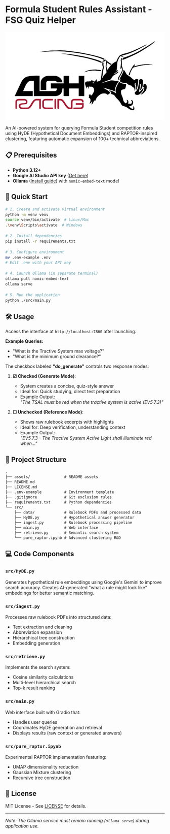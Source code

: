 
# Formula Student Rules Assistant - FSG Quiz Helper

![AGH Racing FSG Team](assets/logo.jpg)

An AI-powered system for querying Formula Student competition rules using HyDE (Hypothetical Document Embeddings) and RAPTOR-inspired clustering, featuring automatic expansion of 100+ technical abbreviations.

## 📋 Prerequisites
- **Python 3.12+**
- **Google AI Studio API key** ([Get here](https://aistudio.google.com/apikey))
- **Ollama** ([Install guide](https://ollama.ai/)) with `nomic-embed-text` model

## 🚀 Quick Start
```bash
# 1. Create and activate virtual environment
python -m venv venv
source venv/bin/activate  # Linux/Mac
.\venv\Scripts\activate  # Windows

# 2. Install dependencies
pip install -r requirements.txt

# 3. Configure environment
mv .env-example .env
# Edit .env with your API key

# 4. Launch Ollama (in separate terminal)
ollama pull nomic-embed-text
ollama serve

# 5. Run the application
python ./src/main.py
```

## 🛠️ Usage
Access the interface at `http://localhost:7860` after launching.

**Example Queries:**
- "What is the Tractive System max voltage?"
- "What is the minimum ground clearance?"

The checkbox labeled **"do_generate"** controls two response modes:

1. **☑ Checked (Generate Mode)**:  
   - System creates a concise, quiz-style answer  
   - Ideal for: Quick studying, direct test preparation  
   - Example Output:  
     *"The TSAL must be red when the tractive system is active (EV5.7.3)"*

2. **☐ Unchecked (Reference Mode)**:  
   - Shows raw rulebook excerpts with highlights  
   - Ideal for: Deep verification, understanding context  
   - Example Output:  
     *"EV5.7.3 - The Tractive System Active Light shall illuminate red when..."*

## 📁 Project Structure
```
.
├── assets/               # README assets
├── README.md           
├── LICENSE.md
├── .env-example          # Environment template
├── .gitignore            # Git exclusion rules
├── requirements.txt      # Python dependencies
└── src/
    ├── data/             # Rulebook PDFs and processed data
    ├── HyDE.py           # Hypothetical answer generator
    ├── ingest.py         # Rulebook processing pipeline
    ├── main.py           # Web interface
    ├── retrieve.py       # Semantic search system
    └── pure_raptor.ipynb # Advanced clustering R&D
```

## 💻 Code Components

### `src/HyDE.py`
Generates hypothetical rule embeddings using Google's Gemini to improve search accuracy. Creates AI-generated "what a rule might look like" embeddings for better semantic matching.

### `src/ingest.py`
Processes raw rulebook PDFs into structured data:
- Text extraction and cleaning
- Abbreviation expansion
- Hierarchical tree construction
- Embedding generation

### `src/retrieve.py`
Implements the search system:
- Cosine similarity calculations
- Multi-level hierarchical search
- Top-k result ranking

### `src/main.py`
Web interface built with Gradio that:
- Handles user queries
- Coordinates HyDE generation and retrieval
- Displays results (raw context or generated answers)

### `src/pure_raptor.ipynb`
Experimental RAPTOR implementation featuring:
- UMAP dimensionality reduction
- Gaussian Mixture clustering
- Recursive tree construction

## 📜 License
MIT License - See [LICENSE](LICENSE.md) for details.

---

*Note: The Ollama service must remain running (`ollama serve`) during application use.*

